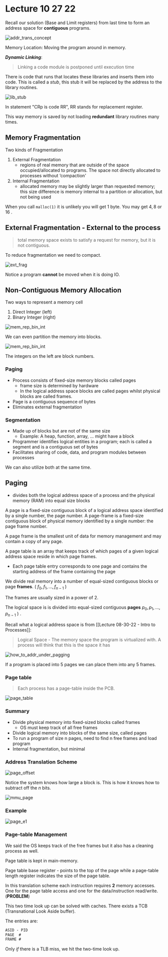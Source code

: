 # Lecture 10 27 22
Recall our solution (Base and Limit registers) from last time to form an address space for **contiguous** programs. 

![addr_trans_concept](../../img/addr_trans_concept.png)

Memory Location: Moving the program around in memory. 

***Dynamic Linking***:
> Linking a code module is postponed until execution time

There is code that runs that locates these libraries and inserts them into code. This is called a *stub*, this stub it will be replaced by the address to the library routines. 

![lib_stub](../../img/lib_stub.png)

In statement "CRp is code RR", RR stands for replacement register. 

This way memory is saved by not loading **redundant** library routines many times. 

## Memory Fragmentation
Two kinds of Fragmentation
1. External Fragmentation
	+ regions of real memory that are outside of the space occupied/allocated to programs. The space not directly allocated to processes without ‘compaction'
2. Internal Fragmentation
	+ allocated memory may be slightly larger than requested memory; this size difference is memory internal to a partition or allocation, but not being used

When you call `malloc(1)` it is unlikely you will get $1$ byte. You may get $4, 8$ or $16$ .

## External Fragmentation - External to the process
> total memory space exists to satisfy a request for memory, but it is not contiguous.

To reduce fragmentation we need to compact. 

![ext_frag](../../img/ext_frag.png)

Notice a program **cannot** be moved when it is doing IO. 

## Non-Contiguous Memory Allocation
Two ways to represent a memory cell
1. Direct Integer (left)
2. Binary Integer (right)

![mem_rep_bin_int](../../img/mem_rep_bin_int.png)


We can even partition the memory into blocks. 

![mem_rep_bin_int](../../img/mem_block.png)

The integers on the left are block numbers. 

### Paging
+ Process consists of fixed-size memory blocks called pages
	+ frame size is determined by hardware
	+ In the logical address space blocks are called pages whilst physical blocks are called frames. 
+ Page is a contiguous sequence of bytes
+ Eliminates external fragmentation

### Segmentation
+ Made up of blocks but are not of the same size
	+ Example: A heap, function, array, ... might have a block
+ Programmer identifies logical entities in a program; each is called a segment and is a contiguous set of bytes
+ Facilitates sharing of code, data, and program modules between processes

We can also utilize both at the same time. 

## Paging 
+ divides both the logical address space of a process and the physical memory (RAM) into equal size blocks

A page is a fixed-size contiguous block of a logical address space identified by a single number, the page number. A page-frame is a fixed-size contiguous block of physical memory identified by a single number: the page frame number.

A page frame is the smallest unit of data for memory management and may contain a copy of any page. 

A page table is an array that keeps track of which pages of a given logical address space reside in which page frames.
+ Each page table entry corresponds to one page and contains the starting address of the frame containing the page

We divide real memory into a number of equal-sized contiguous blocks or page **frames**. ( $f_0, f_1, \dotso, f_{n-1}$ ) 

The frames are usually sized in a power of $2.$

The logical space is is divided into equal-sized contiguous **pages** $p_0, p_1, \dotso, p_{n-1}$ ) . 

Recall what a logical address space is from [[Lecture 08-30-22 - Intro to Processes]]:

> Logical Space - The memory space the program is virtualized with. A process will think that this is the space it has

![how_to_addr_under_pagging](../../img/how_to_addr_under_pagging.png)

If a program is placed into 5 pages we can place them into any 5 frames. 

### Page table
> Each process has a page-table inside the PCB. 

![page_table](../../img/page_table.png)

### Summary
+ Divide physical memory into fixed-sized blocks called frames
	+ OS must keep track of all free frames
+ Divide logical memory into blocks of the same size, called pages
+ To run a program of size n pages, need to find n free frames and load program
+ Internal fragmentation, but minimal

### Address Translation Scheme
![page_offset](../../img/page_offset.png)

Notice the system knows how large a block is. This is how it knows how to subtract off the $n$ bits.  

![mmu_page](../../img/mmu_page.png)

### Example
![page_e1](../../img/page_e1.png)

### Page-table Management
We said the OS keeps track of the free frames but it also has a cleaning process as well. 

Page table is kept in main-memory.

Page table base register - points to the top of the page while a page-table length register indicates the size of the page table. 

In this translation scheme each instruction requires **2** memory accesses. One for the page table access and one for the data/instruction read/write. (**PROBLEM**)

This two time look up can be solved with caches. There exists a TCB (Transnational Look Aside buffer). 

The entries are:
```txt
ASID - PID
PAGE  #
FRAME #
```

Only *if* there is a TLB miss, we hit the two-time look up. 